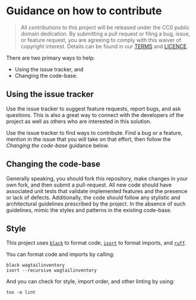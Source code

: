 # Guidance on how to contribute

> All contributions to this project will be released under the CC0 public domain
> dedication. By submitting a pull request or filing a bug, issue, or
> feature request, you are agreeing to comply with this waiver of copyright interest.
> Details can be found in our [TERMS](TERMS.md) and [LICENCE](LICENSE).


There are two primary ways to help:
 - Using the issue tracker, and
 - Changing the code-base.


## Using the issue tracker

Use the issue tracker to suggest feature requests, report bugs, and ask questions.
This is also a great way to connect with the developers of the project as well
as others who are interested in this solution.

Use the issue tracker to find ways to contribute. Find a bug or a feature, mention in
the issue that you will take on that effort, then follow the _Changing the code-base_
guidance below.


## Changing the code-base

Generally speaking, you should fork this repository, make changes in your
own fork, and then submit a pull-request. All new code should have associated unit
tests that validate implemented features and the presence or lack of defects.
Additionally, the code should follow any stylistic and architectural guidelines
prescribed by the project. In the absence of such guidelines, mimic the styles
and patterns in the existing code-base.


## Style

This project uses [`black`](https://github.com/psf/black) to format code,
[`isort`](https://github.com/timothycrosley/isort) to format imports,
and [`ruff`](https://github.com/charliermarsh/ruff).

You can format code and imports by calling:

```
black wagtailinventory
isort --recursive wagtailinventory
```

And you can check for style, import order, and other linting by using:

```
tox -e lint
```
